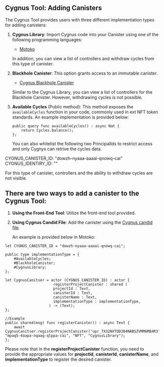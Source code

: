 ## Cygnus Tool: Adding Canisters

The Cygnus Tool provides users with three different implementation types for adding canisters:

1. **Cygnus Library**: Import Cygnus code into your Canister using one of the following programming languages:
   - [Motoko](https://github.com/CygnusIC/SDK/tree/master/motoko)

   In addition, you can view a list of controllers and withdraw cycles from this type of canister.

2. **Blackhole Canister**: This option grants access to an immutable canister.
   - [Cygnus Blackhole Canister](https://github.com/CygnusIC/Blackhole_Canister)

   Similar to the Cygnus Library, you can view a list of controllers for the Blackhole Canister. However, withdrawing cycles is not possible.

3. **Available Cycles** (Public method): This method exposes the `availableCycles` function in your code, commonly used in ext NFT token standards.
   An example implementation is provided below:

	```motoko
	public query func availableCycles() : async Nat {	
		return Cycles.balance();
	};
	```
   You can also whitelist the following two PrincipalIds to restrict access and only Cygnys can retrive the cycles data. 
   
  CYGNUS_CANISTER_ID: "dowzh-nyaaa-aaaai-qnowq-cai"
  CYGNUS_IDENTIRY_ID: ""
  
 For this type of canister, controllers and the ability to withdraw cycles are not visible.

## There are two ways to add a canister to the Cygnus Tool:

1. **Using the Front-End Tool**: Utilize the front-end tool provided.
2. **Using Cygnus Candid File**: Add the canister using the [Cygnus candid file](https://github.com/CygnusIC/implementation-/blob/main/Cygnus.did).

   An example is provided below in Motoko:

```Motoko
let CYGNUS_CANISTER_ID = "dowzh-nyaaa-aaaai-qnowq-cai";

public type implementationType = {
	#AvailableCycles;
	#BlackholeCanister;
	#CygnusLibrary;
};

let CygnusCanitser = actor (CYGNUS_CANISTER_ID) : actor {
                      registerProjectCanister : shared (
                      projectId : Text,
                      canisterId : Text,
                      canisterName : Text,
                      implementationType : implementationType,
                    ) -> (Text);
};

//Example
public shared(msg) func registerCanister() : async Text {
	await CygnusCanitser.registerProjectCanister("upr_7X32NXTQD304NABSZVMM6MB4R3", "mpaq5-4aapa-nqaag-qlppa-cai", "NFT", "CygnusLibrary");
};

```

Please note that in the **registerProjectCanister** function, you need to provide the appropriate values for **projectId**, **canisterId**, **canisterName**, and **implementationType** to register the desired canister.
